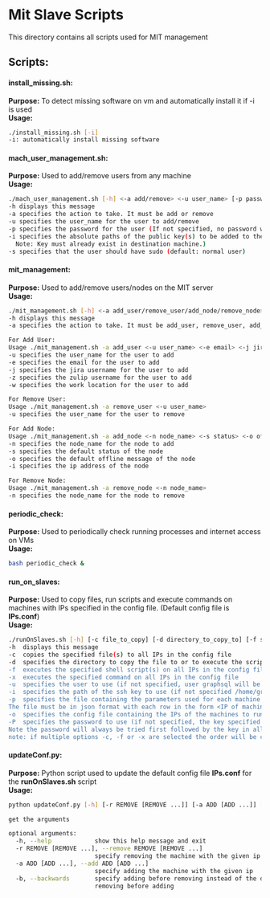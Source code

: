 # Mit Slave Scripts

This directory contains all scripts used for MIT management

## Scripts:

#### install_missing.sh:
**Purpose:** To detect missing software on vm and automatically install it if -i is used  
**Usage:**  
```bash
./install_missing.sh [-i]
-i: automatically install missing software
```

#### mach_user_management.sh:  
**Purpose:** Used to add/remove users from any machine  
**Usage:**  
```bash
./mach_user_management.sh [-h] <-a add/remove> <-u user_name> [-p password] [-s]
-h displays this message
-a specifies the action to take. It must be add or remove
-u specifies the user_name for the user to add/remove
-p specifies the password for the user (If not specified, no password will be used)
-i specifies the absolute paths of the public key(s) to be added to the user (If not specified, no keys will be added.
  Note: Key must already exist in destination machine.)
-s specifies that the user should have sudo (default: normal user)
```

#### mit_management:  
**Purpose:** Used to add/remove users/nodes on the MIT server  
**Usage:**  
```bash
./mit_management.sh [-h] <-a add_user/remove_user/add_node/remove_node> <parameters>
-h displays this message
-a specifies the action to take. It must be add_user, remove_user, add_node or remove_node

For Add User:
Usage ./mit_management.sh -a add_user <-u user_name> <-e email> <-j jira_username> <-z zulip_username> <-w work_location>
-u specifies the user_name for the user to add
-e specifies the email for the user to add
-j specifies the jira username for the user to add
-z specifies the zulip username for the user to add
-w specifies the work location for the user to add

For Remove User:
Usage ./mit_management.sh -a remove_user <-u user_name>
-u specifies the user_name for the user to remove

For Add Node:
Usage ./mit_management.sh -a add_node <-n node_name> <-s status> <-o offline_message> <-i node_ip>
-n specifies the node_name for the node to add
-s specifies the default status of the node
-o specifies the default offline message of the node
-i specifies the ip address of the node

For Remove Node:
Usage ./mit_management.sh -a remove_node <-n node_name>
-n specifies the node_name for the node to remove
```

#### periodic_check:  
**Purpose:** Used to periodically check running processes and internet access on VMs  
**Usage:**  
```bash
bash periodic_check &
```

#### run_on_slaves:  
**Purpose:** Used to copy files, run scripts and execute commands on machines with IPs specified in the config file. (Default config file is **IPs.conf**)  
**Usage:**  
```bash
./runOnSlaves.sh [-h] [-c file_to_copy] [-d directory_to_copy_to] [-f shell_script_to_execute] [-x command_to_execute] [-u user_to_use] [-i ssh_key_to_use]
-h  displays this message
-c  copies the specified file(s) to all IPs in the config file
-d  specifies the directory to copy the file to or to execute the script in (if not specified, the user's home directory ("~") will be used)
-f  executes the specified shell script(s) on all IPs in the config file
-x  executes the specified command on all IPs in the config file
-u  specifies the user to use (if not specified, user graphsql will be used)
-i  specifies the path of the ssh key to use (if not specified /home/graphsql/.ssh/id_rsa will be used) (WARNING: key MUST be setup correctly on the remote servers)
-p  specifies the file containing the parameters used for each machine when running the script specified with the -f flag.
The file must be in json format with each row in the form <IP of maching>:{<script_name>:<parameters>} or all:{<script_name>:<parameters>} if parameters for all machines are the same (if not specified no parameters are used) (if all is not specified an a ip is not found. No parameters are used for that machine.) (if a script name is not found in the file, no parameters are used for that script.)
-o  specifies the config file containing the IPs of the machines to run on. (if not specified IPs.conf will be used)
-P  specifies the password to use (if not specified, the key specified by -i will be used. If neither -P or -i is specified /home/graphsql/.ssh/id_rsa will be used.
Note the password will always be tried first followed by the key in all other cases.
note: if multiple options -c, -f or -x are selected the order will be copy file(-c), execute script(-f), and then execute command(-x)
```

#### updateConf.py:  
**Purpose:** Python script used to update the default config file **IPs.conf** for the **runOnSlaves.sh** script  
**Usage:**  
```bash
python updateConf.py [-h] [-r REMOVE [REMOVE ...]] [-a ADD [ADD ...]] [-b]

get the arguments

optional arguments:
  -h, --help            show this help message and exit
  -r REMOVE [REMOVE ...], --remove REMOVE [REMOVE ...]
                        specify removing the machine with the given ip
  -a ADD [ADD ...], --add ADD [ADD ...]
                        specify adding the machine with the given ip
  -b, --backwards       specify adding before removing instead of the default
                        removing before adding
```
